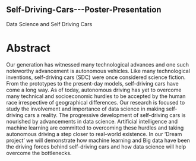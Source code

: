 ## Self-Driving-Cars---Poster-Presentation
Data Science and Self Driving Cars

# Abstract
Our generation has witnessed many technological advances and one such noteworthy advancement is autonomous vehicles. Like many technological inventions, self-driving cars (SDC) were once considered science fiction. From the prototypes to the present-day models, self-driving cars have come a long way. As of today, autonomous driving has yet to overcome many technical and socioeconomic hurdles to be accepted by the human race irrespective of geographical differences.
Our research is focused to study the involvement and importance of data science in making self-driving cars a reality. The progressive development of self-driving cars is nourished by advancements in data science. Artificial intelligence and machine learning are committed to overcoming these hurdles and taking autonomous driving a step closer to real-world existence. In our ‘Dream project’ we will demonstrate how machine learning and Big data have been the driving forces behind self-driving cars and how data science will help overcome the bottlenecks.
